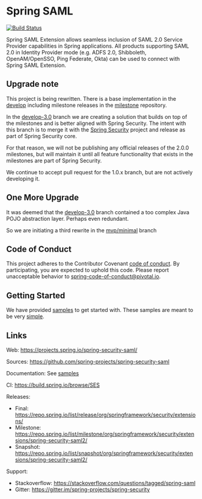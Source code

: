 # Spring SAML

[![Build Status](https://travis-ci.org/spring-projects/spring-security-saml.svg?branch=develop)](https://github.com/spring-projects/spring-security-saml/)

Spring SAML Extension allows seamless inclusion of SAML 2.0 Service Provider capabilities in Spring applications. All products supporting SAML 2.0 in Identity Provider mode (e.g. ADFS 2.0, Shibboleth, OpenAM/OpenSSO, Ping Federate, Okta) can be used to connect with Spring SAML Extension.

## Upgrade note

This project is being rewritten. There is a base implementation in the 
[develop](https://github.com/spring-projects/spring-security-saml/tree/develop) including 
milestone releases in the [milestone](https://repo.spring.io/milestone/org/springframework/security/extensions/spring-security-saml2-core/)
repository.

In the [develop-3.0](https://github.com/spring-projects/spring-security-saml/tree/develop-3.0) branch we are creating a 
solution that builds on top of the milestones and is better aligned with Spring Security.
The intent with this branch is to merge it with the [Spring Security](https://github.com/spring-projects/spring-security) 
project and release as part of Spring Security core.

For that reason, we will not be publishing any official releases of the 2.0.0 milestones, but will maintain it
until all feature functionality that exists in the milestones are part of Spring Security.

We continue to accept pull request for the 1.0.x branch, but are not actively developing it.

## One More Upgrade

It was deemed that the [develop-3.0](https://github.com/spring-projects/spring-security-saml/tree/develop-3.0) branch
contained a too complex Java POJO abstraction layer. Perhaps even redundant.

So we are initiating a third rewrite in the 
[mvp/minimal](https://github.com/spring-projects/spring-security-saml/tree/mvp/minimal) branch

## Code of Conduct
This project adheres to the Contributor Covenant [code of conduct](CODE_OF_CONDUCT.adoc).
By participating, you are expected to uphold this code. Please report unacceptable behavior to spring-code-of-conduct@pivotal.io.

## Getting Started

We have provided [samples](samples) to get started with. 
These samples are meant to be very [simple](samples).

## Links 
Web: https://projects.spring.io/spring-security-saml/

Sources: https://github.com/spring-projects/spring-security-saml

Documentation: See [samples](samples)

CI: https://build.spring.io/browse/SES

Releases:
- Final: https://repo.spring.io/list/release/org/springframework/security/extensions/
- Milestone: https://repo.spring.io/list/milestone/org/springframework/security/extensions/spring-security-saml2/
- Snapshot: https://repo.spring.io/list/snapshot/org/springframework/security/extensions/spring-security-saml2/

Support:
- Stackoverflow: https://stackoverflow.com/questions/tagged/spring-saml
- Gitter: https://gitter.im/spring-projects/spring-security
